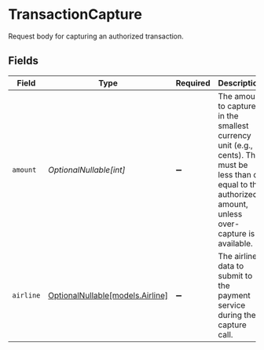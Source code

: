 # TransactionCapture

Request body for capturing an authorized transaction.


## Fields

| Field                                                                                                                                                           | Type                                                                                                                                                            | Required                                                                                                                                                        | Description                                                                                                                                                     | Example                                                                                                                                                         |
| --------------------------------------------------------------------------------------------------------------------------------------------------------------- | --------------------------------------------------------------------------------------------------------------------------------------------------------------- | --------------------------------------------------------------------------------------------------------------------------------------------------------------- | --------------------------------------------------------------------------------------------------------------------------------------------------------------- | --------------------------------------------------------------------------------------------------------------------------------------------------------------- |
| `amount`                                                                                                                                                        | *OptionalNullable[int]*                                                                                                                                         | :heavy_minus_sign:                                                                                                                                              | The amount to capture, in the smallest currency unit (e.g., cents). This must be less than or equal to the authorized amount, unless over-capture is available. | 1299                                                                                                                                                            |
| `airline`                                                                                                                                                       | [OptionalNullable[models.Airline]](../models/airline.md)                                                                                                        | :heavy_minus_sign:                                                                                                                                              | The airline data to submit to the payment service during the capture call.                                                                                      |                                                                                                                                                                 |
